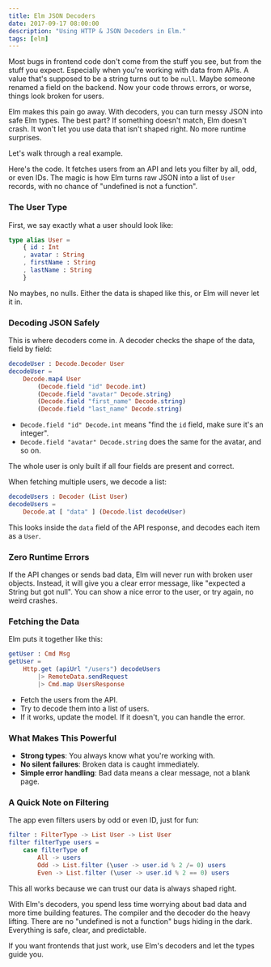 ```yaml
---
title: Elm JSON Decoders
date: 2017-09-17 08:00:00
description: "Using HTTP & JSON Decoders in Elm."
tags: [elm]
---
```


Most bugs in frontend code don't come from the stuff you see, but from the stuff you expect. Especially when you're working with data from APIs. A value that's supposed to be a string turns out to be `null`. Maybe someone renamed a field on the backend. Now your code throws errors, or worse, things look broken for users.

Elm makes this pain go away. With decoders, you can turn messy JSON into safe Elm types. The best part? If something doesn't match, Elm doesn't crash. It won't let you use data that isn't shaped right. No more runtime surprises.

Let's walk through a real example.

Here's the code. It fetches users from an API and lets you filter by all, odd, or even IDs. The magic is how Elm turns raw JSON into a list of `User` records, with no chance of "undefined is not a function".

### The User Type

First, we say exactly what a user should look like:

```elm
type alias User =
    { id : Int
    , avatar : String
    , firstName : String
    , lastName : String
    }
```

No maybes, no nulls. Either the data is shaped like this, or Elm will never let it in.

### Decoding JSON Safely

This is where decoders come in. A decoder checks the shape of the data, field by field:

```elm
decodeUser : Decode.Decoder User
decodeUser =
    Decode.map4 User
        (Decode.field "id" Decode.int)
        (Decode.field "avatar" Decode.string)
        (Decode.field "first_name" Decode.string)
        (Decode.field "last_name" Decode.string)
```

- `Decode.field "id" Decode.int` means "find the `id` field, make sure it's an integer".
- `Decode.field "avatar" Decode.string` does the same for the avatar, and so on.

The whole user is only built if all four fields are present and correct.

When fetching multiple users, we decode a list:

```elm
decodeUsers : Decoder (List User)
decodeUsers =
    Decode.at [ "data" ] (Decode.list decodeUser)
```

This looks inside the `data` field of the API response, and decodes each item as a `User`.

### Zero Runtime Errors

If the API changes or sends bad data, Elm will never run with broken user objects. Instead, it will give you a clear error message, like "expected a String but got null". You can show a nice error to the user, or try again, no weird crashes.

### Fetching the Data

Elm puts it together like this:

```elm
getUser : Cmd Msg
getUser =
    Http.get (apiUrl "/users") decodeUsers
        |> RemoteData.sendRequest
        |> Cmd.map UsersResponse
```

- Fetch the users from the API.
- Try to decode them into a list of users.
- If it works, update the model. If it doesn't, you can handle the error.

### What Makes This Powerful

- **Strong types**: You always know what you're working with.
- **No silent failures**: Broken data is caught immediately.
- **Simple error handling**: Bad data means a clear message, not a blank page.

### A Quick Note on Filtering

The app even filters users by odd or even ID, just for fun:

```elm
filter : FilterType -> List User -> List User
filter filterType users =
    case filterType of
        All -> users
        Odd -> List.filter (\user -> user.id % 2 /= 0) users
        Even -> List.filter (\user -> user.id % 2 == 0) users
```

This all works because we can trust our data is always shaped right.

With Elm's decoders, you spend less time worrying about bad data and more time building features. The compiler and the decoder do the heavy lifting. There are no "undefined is not a function" bugs hiding in the dark. Everything is safe, clear, and predictable.

If you want frontends that just work, use Elm's decoders and let the types guide you.

